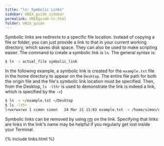 ```yaml
---
title: "ln: Symbolic Links"
sidebar: UNIX_guide_sidebar
permalink: UNIXguide-ln.html
folder: UNIX_guide
---
```


<link rel="stylesheet" href="css/theme-blue.css">

Symbolic links are redirects to a specific file location.
Instead of copying a file or folder, you can just provide a link to that in
your current working directory, which saves disk space.
They can also be used to make scripting easier.
The command to create a symbolic link is `ln`.
The general syntax is:
```bash
$ ln -s actual_file symbolic_link
```
In the following example, a symbolic link is created for the `example.txt` file
in the home directory to appear on the `Desktop`.
The entire file path for both the origin file and the file's symbolic link
location must be specified.
Then, from the Desktop, `ls -lthr` is used to demonstrate the link is indeed a
link, which is specified by the `->`}
```bash
$ ln -s ~/example.txt ~/Desktop
$ ls -lthr
lrwxrwxrwx 1 simon simon   24 Mar 21 11:03 example.txt -> /home/simon/example.txt
```
Symbolic links can be removed by using [rm](UNIXguide-rm.html) on the link.
Specifying that links are links in the link's name may be helpful if you
regularly get lost inside your Terminal.

{% include links.html %}

